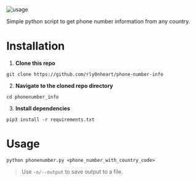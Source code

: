 ![usage](https://github.com/rly0nheart/phone-number-info/assets/74001397/140dac0d-f162-4448-ad28-a4ecac58da10)

Simple python script to get phone number information from any country.

# Installation
1. **Clone this repo**

```
git clone https://github.com/rly0nheart/phone-number-info
```

2. **Navigate to the cloned repo directory**
```
cd phonenumber_info
```

3. **Install dependencies**
```
pip3 install -r requirements.txt
```

# Usage
```
python phonenumber.py <phone_number_with_country_code>
```

> Use `-o/--output` to save output to a file.







